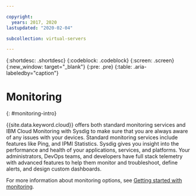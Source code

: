 ```yaml
---

copyright:
  years: 2017, 2020
lastupdated: "2020-02-04"

subcollection: virtual-servers

---
```


{:shortdesc: .shortdesc}
{:codeblock: .codeblock}
{:screen: .screen}
{:new_window: target="_blank"}
{:pre: .pre}
{:table: .aria-labeledby="caption"}

# Monitoring
{: #monitoring-intro}

{{site.data.keyword.cloud}} offers both standard monitoring services and IBM Cloud Monitoring with Sysdig to make sure that you are always aware of any issues with your devices. Standard monitoring services include features like Ping, and IPMI Statistics. Sysdig gives you insight into the performance and health of your applications, services, and platforms. Your administrators, DevOps teams, and developers have full stack telemetry with advanced features to help them monitor and troubleshoot, define alerts, and design custom dashboards.

For more information about monitoring options, see [Getting started with monitoring](/docs/infrastructure/SLmonitoring?topic=slmonitoring-monitoring#monitoring).
